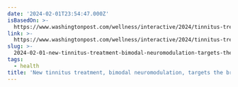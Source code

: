 ```yaml
---
date: '2024-02-01T23:54:47.000Z'
isBasedOn: >-
  https://www.washingtonpost.com/wellness/interactive/2024/tinnitus-treatment-lenire-bimodal-neuromodulation-duo/?itid=mr_well+being_5
link: >-
  https://www.washingtonpost.com/wellness/interactive/2024/tinnitus-treatment-lenire-bimodal-neuromodulation-duo/?itid=mr_well+being_5
slug: >-
  2024-02-01-new-tinnitus-treatment-bimodal-neuromodulation-targets-the-brain-washin
tags:
  - health
title: 'New tinnitus treatment, bimodal neuromodulation, targets the brain - Washin'
---
```


